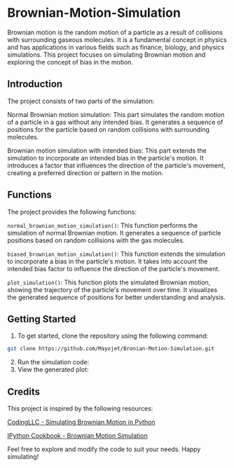 # Brownian-Motion-Simulation

Brownian motion is the random motion of a particle as a result of collisions with surrounding gaseous molecules. It is a fundamental concept in physics and has applications in various fields such as finance, biology, and physics simulations. This project focuses on simulating Brownian motion and exploring the concept of bias in the motion.


## Introduction
The project consists of two parts of the simulation:

Normal Brownian motion simulation: This part simulates the random motion of a particle in a gas without any intended bias. It generates a sequence of positions for the particle based on random collisions with surrounding molecules.

Brownian motion simulation with intended bias: This part extends the simulation to incorporate an intended bias in the particle's motion. It introduces a factor that influences the direction of the particle's movement, creating a preferred direction or pattern in the motion.

## Functions
The project provides the following functions:

`normal_brownian_motion_simulation()`: This function performs the simulation of normal Brownian motion. It generates a sequence of particle positions based on random collisions with the gas molecules.

`biased_brownian_motion_simulation()`: This function extends the simulation to incorporate a bias in the particle's motion. It takes into account the intended bias factor to influence the direction of the particle's movement.

`plot_simulation()`: This function plots the simulated Brownian motion, showing the trajectory of the particle's movement over time. It visualizes the generated sequence of positions for better understanding and analysis.


## Getting Started
1. To get started, clone the repository using the following command:

```bash
git clone https://github.com/Mayojet/Bronian-Motion-Simulation.git
```
2. Run the simulation code: 
3. View the generated plot:


## Credits
This project is inspired by the following resources:

[CodingLLC - Simulating Brownian Motion in Python](https://github.com/mCodingLLC/VideosSampleCode/tree/master/videos/029_simulating_brownian_motion_in_python)

[IPython Cookbook - Brownian Motion Simulation](https://github.com/ipython-books/cookbook-2nd-code/blob/master/chapter13_stochastic/03_brownian.ipynb)

Feel free to explore and modify the code to suit your needs. Happy simulating!



